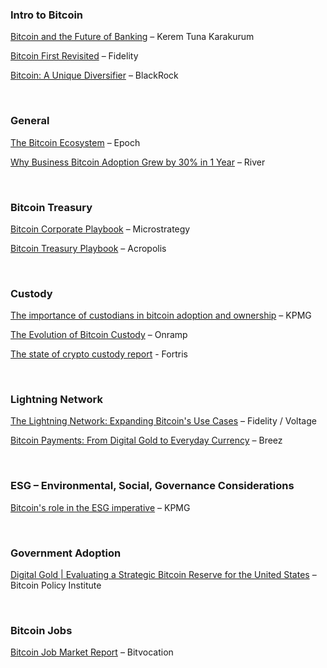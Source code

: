 ### Intro to Bitcoin
[Bitcoin and the Future of Banking](https://www.linkedin.com/posts/keremtunakarakurum_bitcoin-and-the-future-of-banking-kerem-activity-7132581566647590913-hyj9/) – Kerem Tuna Karakurum

[Bitcoin First Revisited](https://www.fidelitydigitalassets.com/research-and-insights/bitcoin-first-revisited) – Fidelity

[Bitcoin: A Unique Diversifier](https://www.blackrock.com/us/financial-professionals/insights/bitcoin-unique-diversifier) – BlackRock

<br/>

### General
[The Bitcoin Ecosystem](https://epochvc.io/pdf/Epoch-Bitcoin-Ecosystem-Report-2024.pdf) – Epoch

[Why Business Bitcoin Adoption Grew by 30% in 1 Year](https://blog.river.com/business-bitcoin-adoption-2024/) – River

<br/>

### Bitcoin Treasury
[Bitcoin Corporate Playbook](https://www.microstrategy.com/bitcoin/documents/treasury-reserve-policy) – Microstrategy

[Bitcoin Treasury Playbook](https://www.acropolistreasury.com/playbook) – Acropolis

<br/>

### Custody
[The importance of custodians in bitcoin adoption and ownership](https://kpmg.com/us/en/articles/2024/importance-custodians-bitcoin-adoption-ownership.html) – KPMG

[The Evolution of Bitcoin Custody](https://onrampbitcoin.com/the-evolution-of-bitcoin-custody/) – Onramp

[The state of crypto custody report](https://fortris.com/press/fortris-custody-survey-2025-en?tag=en) - Fortris

<br/>

### Lightning Network
[The Lightning Network: Expanding Bitcoin's Use Cases](https://www.voltage.cloud/expanding-bitcoin-use-cases) – Fidelity / Voltage

[Bitcoin Payments: From Digital Gold to Everyday Currency](https://breez.technology/report/) – Breez

<br/>

### ESG – Environmental, Social, Governance Considerations
[Bitcoin's role in the ESG imperative](https://kpmg.com/kpmg-us/content/dam/kpmg/pdf/2024/bitcoins-role-esg-imperative.pdf) – KPMG

<br/>

### Government Adoption
[Digital Gold | Evaluating a Strategic Bitcoin Reserve for the United States](https://cdn.prod.website-files.com/627aa615676bdd1d47ec97d4/6728de9bb63561ee70156bd5_BPI%20Policy%20Brief%20Digital%20Gold.pdf) – Bitcoin Policy Institute

<br/>

### Bitcoin Jobs
[Bitcoin Job Market Report](https://drive.google.com/file/d/1ZFnYP949GzssQHA9wcjHTeW4cDiZIWvM/view) – Bitvocation
